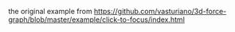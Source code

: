 the original example from https://github.com/vasturiano/3d-force-graph/blob/master/example/click-to-focus/index.html


